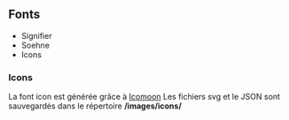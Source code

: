 ## Fonts
* Signifier
* Soehne
* Icons

### Icons
La font icon est générée grâce à [Icomoon](https://icomoon.io)
Les fichiers svg et le JSON sont sauvegardés dans le répertoire **/images/icons/**
